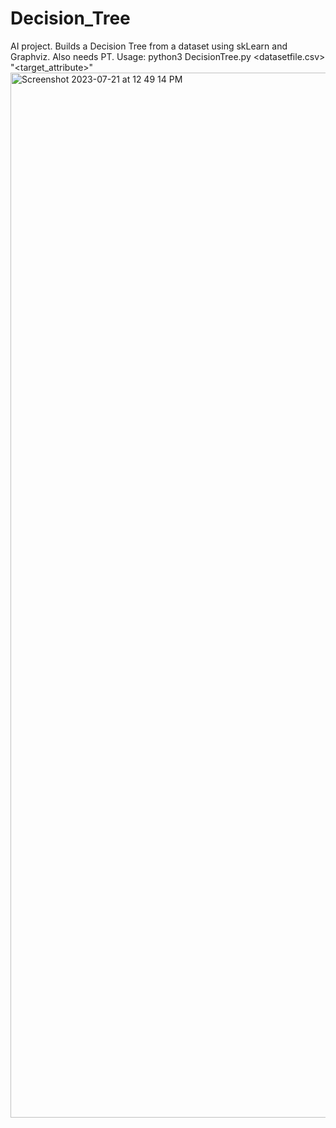 # Decision_Tree
AI project. Builds a Decision Tree from a dataset using skLearn and Graphviz. 
Also needs PT.
Usage: 
python3 DecisionTree.py <datasetfile.csv> "<target_attribute>"
<img width="1672" alt="Screenshot 2023-07-21 at 12 49 14 PM" src="https://github.com/BelalHmeidat/Decision_Tree/assets/26521613/ba56719b-4030-4231-b9d9-9dd851cfa3de">
